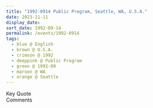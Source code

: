 ```yaml
---
title: "1992-0914 Public Program, Seattle, WA, U.S.A."
date: 2023-11-11
display_date: 
sort_date: 1992-09-14
permalink: /events/1992-0914
tags:
  - blue @ English
  - brown @ U.S.A.
  - crimson @ 1992
  - deeppink @ Public Program
  - green @ 1992-09
  - maroon @ WA
  - orange @ Seattle
---
```


<wave-list>
  <list-title color="green" width="75">Key Quote</list-title>
  <list-item color="BlanchedAlmond"  width="200"></list-item>
  <list-item color="Lavender"></list-item>
  <list-item color="BlanchedAlmond"></list-item>
</wave-list>

<br>

<wave-list>
  <list-title color="green" width="75">Comments</list-title>
  <list-item color="BlanchedAlmond"  width="200"></list-item>
  <list-item color="Lavender"></list-item>
  <list-item color="BlanchedAlmond"></list-item>
</wave-list>
